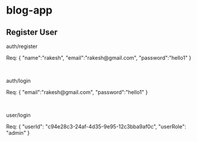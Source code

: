 # blog-app

<h2>Register User</h2>
<p>auth/register</p>
<p>Req:
  {
      "name":"rakesh",
      "email":"rakesh@gmail.com",
      "password":"hello1"
  }
</p>
<br>
<p>auth/login</p>
<p>Req:
  {
      "email":"rakesh@gmail.com",
      "password":"hello1"
  }
</p>
<br>
<p>user/login</p>
<p>Req:
  {
    "userId": "c94e28c3-24af-4d35-9e95-12c3bba9af0c",
    "userRole": "admin"
  }  
</p>
<br>


